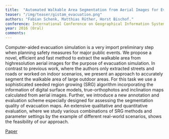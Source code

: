 ```yaml
---
title:  "Automated Walkable Area Segmentation from Aerial Images for Evacuation Simulation"
teaser: "/img/teaser/gistam_evacuation.png"
authors: "Fabian Schenk, Matthias Rüther, Horst Bischof."
conference: International Conference on Geographical Information Systems Theory, Applications and Management (GISTAM), 2016
year: 2016 (Oral)
comments: 
---
```


Computer-aided evacuation simulation is a very import preliminary step when planning safety measures for major public events. We propose a novel, efficient and fast method to extract the walkable area from highresolution aerial images for the purpose of evacuation simulation. In contrast to previous work, where the authors only extracted streets and roads or worked on indoor scenarios, we present an approach to accurately segment the walkable area of large outdoor areas. For this task we use a sophisticated seeded region growing (SRG) algorithm incorporating the information of digital surface models, true-orthophotos and inclination maps calculated from aerial images. Further, we introduce a new annotation and evaluation scheme especially designed for assessing the segmentation quality of evacuation maps. An extensive qualitative and quantitative evaluation, where we study various combinations of SRG methods and parameter settings by the example of different real-world scenarios, shows the feasibility of our approach.


[Paper](/papers/hough-networks.pdf)
